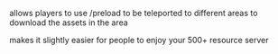 allows players to use /preload to be teleported to different areas to download the assets in the area  

makes it slightly easier for people to enjoy your 500+ resource server
